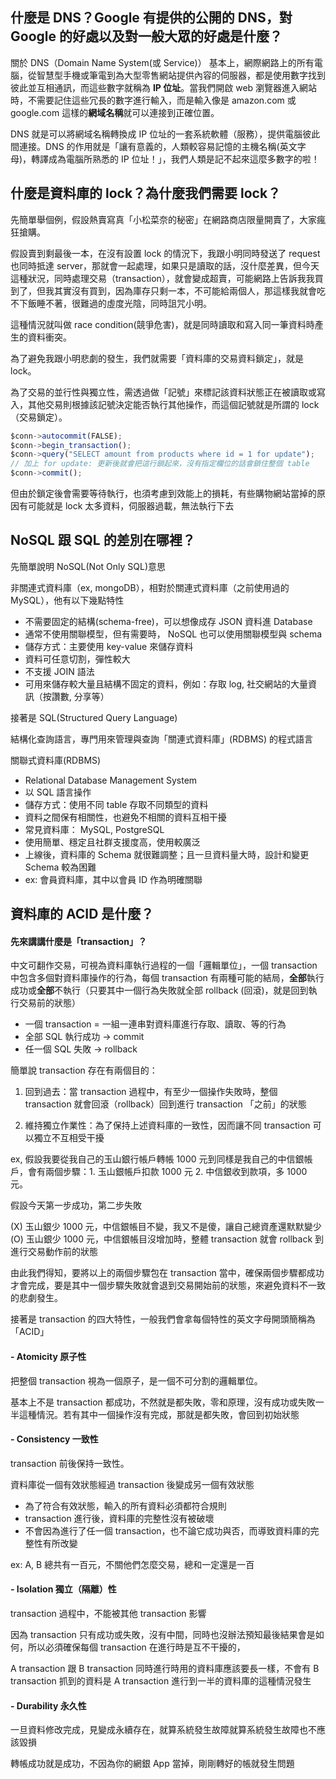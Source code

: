 ## 什麼是 DNS？Google 有提供的公開的 DNS，對 Google 的好處以及對一般大眾的好處是什麼？

關於 DNS（Domain Name System(或 Service)）
基本上，網際網路上的所有電腦，從智慧型手機或筆電到為大型零售網站提供內容的伺服器，都是使用數字找到彼此並互相通訊，而這些數字就稱為 **IP 位址**。當我們開啟 web 瀏覽器進入網站時，不需要記住這些冗長的數字進行輸入，而是輸入像是 amazon.com 或 google.com 這樣的**網域名稱**就可以連接到正確位置。

DNS 就是可以將網域名稱轉換成 IP 位址的一套系統軟體（服務），提供電腦彼此間連接。DNS 的作用就是「讓有意義的，人類較容易記憶的主機名稱(英文字母)，轉譯成為電腦所熟悉的 IP 位址！」，我們人類是記不起來這麼多數字的啦！

<!-- 你說你要去中正紀念堂，我 DNS 大人就告訴你在台北市中正區中山南路21號 -->

## 什麼是資料庫的 lock？為什麼我們需要 lock？

先簡單舉個例，假設熱賣寫真「小松菜奈的秘密」在網路商店限量開賣了，大家瘋狂搶購。

假設賣到剩最後一本，在沒有設置 lock 的情況下，我跟小明同時發送了 request 也同時抵達 server，那就會一起處理，如果只是讀取的話，沒什麼差異，但今天這種狀況，同時處理交易（transaction），就會變成超賣，可能網路上告訴我我買到了，但我其實沒有買到，因為庫存只剩一本，不可能給兩個人，那這樣我就會吃不下飯睡不著，很難過的虛度光陰，同時詛咒小明。

這種情況就叫做 race condition(競爭危害)，就是同時讀取和寫入同一筆資料時產生的資料衝突。

為了避免我跟小明悲劇的發生，我們就需要「資料庫的交易資料鎖定」，就是 lock。

為了交易的並行性與獨立性，需透過做「記號」來標記該資料狀態正在被讀取或寫入，其他交易則根據該記號決定能否執行其他操作，而這個記號就是所謂的 lock（交易鎖定）。

```JavaScript
$conn->autocommit(FALSE);
$conn->begin_transaction();
$conn->query("SELECT amount from products where id = 1 for update");
// 加上 for update: 更新後就會把這行鎖起來，沒有指定欄位的話會鎖住整個 table
$conn->commit();
```

但由於鎖定後會需要等待執行，也須考慮到效能上的損耗，有些購物網站當掉的原因有可能就是 lock 太多資料，伺服器過載，無法執行下去

## NoSQL 跟 SQL 的差別在哪裡？

先簡單說明 NoSQL(Not Only SQL)意思

非關連式資料庫（ex, mongoDB），相對於關連式資料庫（之前使用過的 MySQL），他有以下幾點特性

- 不需要固定的結構(schema-free)，可以想像成存 JSON 資料進 Database
- 通常不使用關聯模型，但有需要時， NoSQL 也可以使用關聯模型與 schema
- 儲存方式：主要使用 key-value 來儲存資料
- 資料可任意切割，彈性較大
- 不支援 JOIN 語法
- 可用來儲存較大量且結構不固定的資料，例如：存取 log, 社交網站的大量資訊（按讚數, 分享等）

接著是 SQL(Structured Query Language)

結構化查詢語言，專門用來管理與查詢「關連式資料庫」(RDBMS) 的程式語言

關聯式資料庫(RDBMS)

- Relational Database Management System
- 以 SQL 語言操作
- 儲存方式：使用不同 table 存取不同類型的資料
- 資料之間保有相關性，也避免不相關的資料互相干擾
- 常見資料庫： MySQL, PostgreSQL
- 使用簡單、穩定且社群支援度高，使用較廣泛
- 上線後，資料庫的 Schema 就很難調整；且一旦資料量大時，設計和變更 Schema 較為困難
- ex: 會員資料庫，其中以會員 ID 作為明確關聯

## 資料庫的 ACID 是什麼？

#### 先來講講什麼是「transaction」？

中文可翻作交易，可視為資料庫執行過程的一個「邏輯單位」，一個 transaction 中包含多個對資料庫操作的行為，每個 transaction 有兩種可能的結局，**全部**執行成功或**全部**不執行（只要其中一個行為失敗就全部 rollback (回滾)，就是回到執行交易前的狀態）

- 一個 transaction = 一組一連串對資料庫進行存取、讀取、等的行為
- 全部 SQL 執行成功 -> commit
- 任一個 SQL 失敗 -> rollback

簡單說 transaction 存在有兩個目的：

1. 回到過去：當 transaction 過程中，有至少一個操作失敗時，整個 transaction 就會回滾（rollback）回到進行 transaction 「之前」的狀態

2. 維持獨立作業性：為了保持上述資料庫的一致性，因而讓不同 transaction 可以獨立不互相受干擾

ex, 假設我要從我自己的玉山銀行帳戶轉帳 1000 元到同樣是我自己的中信銀帳戶，會有兩個步驟：1. 玉山銀帳戶扣款 1000 元 2. 中信銀收到款項，多 1000 元。

假設今天第一步成功，第二步失敗

(X) 玉山銀少 1000 元，中信銀帳目不變，我又不是傻，讓自己總資產還默默變少
(O) 玉山銀少 1000 元，中信銀帳目沒增加時，整體 transaction 就會 rollback 到進行交易動作前的狀態

由此我們得知，要將以上的兩個步驟包在 transaction 當中，確保兩個步驟都成功才會完成，要是其中一個步驟失敗就會退到交易開始前的狀態，來避免資料不一致的悲劇發生。

接著是 transaction 的四大特性，一般我們會拿每個特性的英文字母開頭簡稱為「ACID」

#### - Atomicity 原子性

把整個 transaction 視為一個原子，是一個不可分割的邏輯單位。

基本上不是 transaction 都成功，不然就是都失敗，零和原理，沒有成功或失敗一半這種情況。若有其中一個操作沒有完成，那就是都失敗，會回到初始狀態

#### - Consistency 一致性

transaction 前後保持一致性。

資料庫從一個有效狀態經過 transaction 後變成另一個有效狀態

- 為了符合有效狀態，輸入的所有資料必須都符合規則
- transaction 進行後，資料庫的完整性沒有被破壞
- 不會因為進行了任一個 transaction，也不論它成功與否，而導致資料庫的完整性有所改變

ex: A, B 總共有一百元，不關他們怎麼交易，總和一定還是一百

#### - Isolation 獨立（隔離）性

transaction 過程中，不能被其他 transaction 影響

因為 transaction 只有成功或失敗，沒有中間，同時也沒辦法預知最後結果會是如何，所以必須確保每個 transaction 在進行時是互不干擾的，

A transaction 跟 B transaction 同時進行時用的資料庫應該要長一樣，不會有 B transaction 抓到的資料是 A transaction 進行到一半的資料庫的這種情況發生

#### - Durability 永久性

一旦資料修改完成，見變成永續存在，就算系統發生故障就算系統發生故障也不應該毀損

轉帳成功就是成功，不因為你的網銀 App 當掉，剛剛轉好的帳就發生問題
